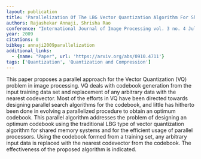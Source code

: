 ```yaml
---
layout: publication
title: 'Parallelization Of The LBG Vector Quantization Algorithm For Shared Memory Systems'
authors: Rajashekar Annaji, Shrisha Rao
conference: "International Journal of Image Processing vol. 3 no. 4 July/August 2009 pp. 170-183"
year: 2009
citations: 0
bibkey: annaji2009parallelization
additional_links:
  - {name: "Paper", url: 'https://arxiv.org/abs/0910.4711'}
tags: ['Quantization', 'Quantization and Compression']
---
```

This paper proposes a parallel approach for the Vector Quantization (VQ)
problem in image processing. VQ deals with codebook generation from the input
training data set and replacement of any arbitrary data with the nearest
codevector. Most of the efforts in VQ have been directed towards designing
parallel search algorithms for the codebook, and little has hitherto been done
in evolving a parallelized procedure to obtain an optimum codebook. This
parallel algorithm addresses the problem of designing an optimum codebook using
the traditional LBG type of vector quantization algorithm for shared memory
systems and for the efficient usage of parallel processors. Using the codebook
formed from a training set, any arbitrary input data is replaced with the
nearest codevector from the codebook. The effectiveness of the proposed
algorithm is indicated.
